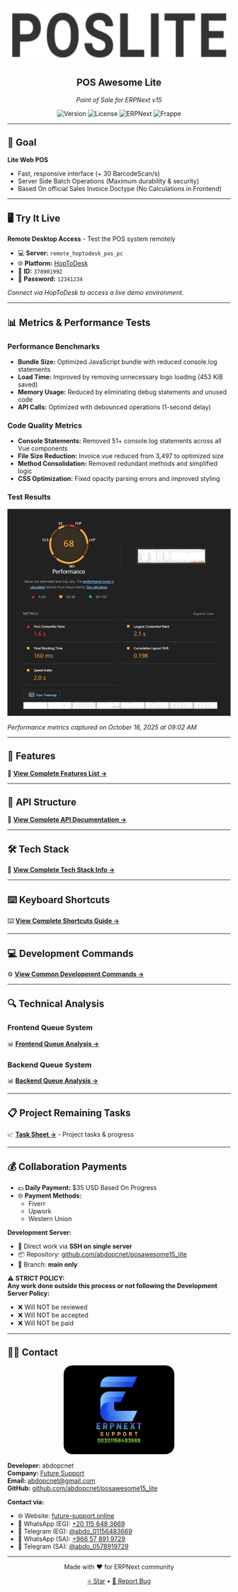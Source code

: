 <div align="center">
    <img src="./imgs/pos_lite.png" height="128">
    <h2>POS Awesome Lite</h2>
    <p><em>Point of Sale for ERPNext v15</em></p>

![Version](https://img.shields.io/badge/version-14.10.2025-blue)
![License](https://img.shields.io/badge/license-GPLv3-green)
![ERPNext](https://img.shields.io/badge/ERPNext-v15-orange)
![Frappe](https://img.shields.io/badge/Frappe-v15-red)
</div>

---

## 🎯 Goal

**Lite Web POS**
- Fast, responsive interface (+ 30 BarcodeScan/s)
- Server Side Batch Operations (Maximum durability & security)
- Based On official Sales Invoice Doctype (No Calculations in Frontend)

---

## 🖥️ Try It Live

**Remote Desktop Access** - Test the POS system remotely

- 💻 **Server:** `remote_hoptodesk_pos_pc`
- 🌐 **Platform:** [HopToDesk](https://hoptodesk.com)
- 🔑 **ID:** `378901992`
- 🔐 **Password:** `12341234`


*Connect via HopToDesk to access a live demo environment.*

---

## 📊 Metrics & Performance Tests

### Performance Benchmarks
- **Bundle Size:** Optimized JavaScript bundle with reduced console.log statements
- **Load Time:** Improved by removing unnecessary logo loading (453 KiB saved)
- **Memory Usage:** Reduced by eliminating debug statements and unused code
- **API Calls:** Optimized with debounced operations (1-second delay)

### Code Quality Metrics
- **Console Statements:** Removed 51+ console.log statements across all Vue components
- **File Size Reduction:** Invoice.vue reduced from 3,497 to optimized size
- **Method Consolidation:** Removed redundant methods and simplified logic
- **CSS Optimization:** Fixed opacity parsing errors and improved styling

### Test Results
![Performance Metrics](./imgs/metrics_16_10_2025_09_02_am.png)

*Performance metrics captured on October 16, 2025 at 09:02 AM*

---

## 📄 Features

📄 **[View Complete Features List →](./docs/FEATURES.md)**

---

## 🔌 API Structure

🔗 **[View Complete API Documentation →](./docs/API_STRUCTURE.md)**

---

## 🛠️ Tech Stack

🔧 **[View Complete Tech Stack Info →](./docs/TECH_STACK.md)**

---

## ⌨️ Keyboard Shortcuts

⌨️ **[View Complete Shortcuts Guide →](./docs/SHORTCUTS.md)**

---

## 💻 Development Commands

⚙️ **[View Common Development Commands →](./docs/common_dev_cmd.md)**

---

## 🔍 Technical Analysis

### Frontend Queue System
📊 **[Frontend Queue Analysis →](./docs/sales_invoice_sequncer_frontend.md)**

### Backend Queue System  
📊 **[Backend Queue Analysis →](./docs/sales_invoice_sequncer_backend.md)**

---

## 📋 Project Remaining Tasks

📈 **[Task Sheet →](https://docs.google.com/spreadsheets/d/1EX9QDOkw0UD-qPh3Ynpcw37q3b_bFtQ4)** - Project tasks & progress

---

## 💰 Collaboration Payments

- 💵 **Daily Payment:** $35 USD Based On Progress
- 🌐 **Payment Methods:**
  - Fiverr
  - Upwork
  - Western Union

**Development Server:**
- 🔗 Direct work via **SSH on single server**
- 📦 Repository: [github.com/abdopcnet/posawesome15_lite](https://github.com/abdopcnet/posawesome15_lite)
- 🌿 Branch: **main only**

⚠️ **STRICT POLICY:**  
**Any work done outside this process or not following the Development Server Policy:**
- ❌ Will NOT be reviewed
- ❌ Will NOT be accepted
- ❌ Will NOT be paid

---

## 👨‍💻 Contact

<div align="center">
    <img src="./imgs/ERPNext-support.png" height="200" alt="Future Support" style="border-radius: 20px;">
</div>

**Developer:** abdopcnet  
**Company:** [Future Support](https://www.future-support.online/)  
**Email:** abdopcnet@gmail.com  
**GitHub:** [github.com/abdopcnet/posawesome15_lite](https://github.com/abdopcnet/posawesome15_lite)

**Contact via:**
- 🌐 Website: [future-support.online](https://www.future-support.online/)
- 📱 WhatsApp (EG): [+20 115 648 3669](https://wa.me/201156483669)
- 💬 Telegram (EG): [@abdo_01156483669](https://t.me/abdo_01156483669)
- 📱 WhatsApp (SA): [+966 57 891 9729](https://wa.me/966578919729)
- 💬 Telegram (SA): [@abdo_0578919729](https://t.me/abdo_0578919729)

---

<div align="center">
    <p>Made with ❤️ for ERPNext community</p>
    <p>
        <a href="https://github.com/abdopcnet/posawesome15_lite">⭐ Star</a> •
        <a href="https://github.com/abdopcnet/posawesome15_lite/issues">🐛 Report Bug</a>
    </p>
</div>
